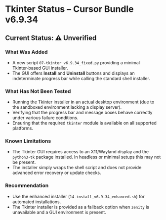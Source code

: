 # Tkinter Status – Cursor Bundle v6.9.34

## Current Status: ⚠️ Unverified

### What Was Added
- A new script `07-tkinter_v6.9.34_fixed.py` providing a minimal
  Tkinter‑based GUI installer.
- The GUI offers **Install** and **Uninstall** buttons and displays
  an indeterminate progress bar while calling the standard shell
  installer.

### What Has Not Been Tested
- Running the Tkinter installer in an actual desktop environment
  (due to the sandboxed environment lacking a display server).
- Verifying that the progress bar and message boxes behave correctly
  under various failure conditions.
- Ensuring that the required `tkinter` module is available on all
  supported platforms.

### Known Limitations
- The Tkinter GUI requires access to an X11/Wayland display and the
  `python3-tk` package installed.  In headless or minimal setups this
  may not be present.
- The installer simply wraps the shell script and does not provide
  advanced error recovery or update checks.

### Recommendation
- Use the enhanced installer (`14-install_v6.9.34_enhanced.sh`) for
  automated installations.
- The Tkinter installer is provided as a fallback option when
  `zenity` is unavailable and a GUI environment is present.